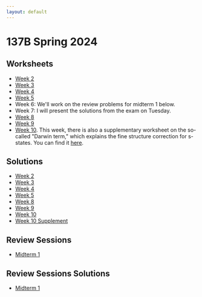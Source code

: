 ```yaml
---
layout: default
---
```

# 137B Spring 2024
## Worksheets
* [Week 2](https://jacoberl.github.io/assets/137b-F24/week-2-worksheet.pdf)
* [Week 3](https://jacoberl.github.io/assets/137b-F24/week-3-worksheet.pdf)
* [Week 4](https://jacoberl.github.io/assets/137b-F24/week-4-worksheet.pdf)
* [Week 5](https://jacoberl.github.io/assets/137b-F24/week-5-worksheet.pdf)
* Week 6: We'll work on the review problems for midterm 1 below.
* Week 7: I will present the solutions from the exam on Tuesday.
* [Week 8](https://jacoberl.github.io/assets/137b-F24/week-8-worksheet.pdf)
* [Week 9](https://jacoberl.github.io/assets/137b-F24/week-9-worksheet.pdf)
* [Week 10](https://jacoberl.github.io/assets/137b-F24/week-10-worksheet-v2.pdf). This week, there is also a supplementary worksheet on the so-called "Darwin term," which explains the fine structure correction for s-states. You can find it [here](https://jacoberl.github.io/assets/137b-F24/week-10-worksheet.pdf).

## Solutions
* [Week 2](https://jacoberl.github.io/assets/137b-F24/week-2-worksheet-solutions.pdf)
* [Week 3](https://jacoberl.github.io/assets/137b-F24/week-3-worksheet-solutions.pdf)
* [Week 4](https://jacoberl.github.io/assets/137b-F24/week-4-worksheet-solutions.pdf)
* [Week 5](https://jacoberl.github.io/assets/137b-F24/week-5-worksheet-solutions.pdf)
* [Week 8](https://jacoberl.github.io/assets/137b-F24/week-8-worksheet-solutions.pdf)
* [Week 9](https://jacoberl.github.io/assets/137b-F24/week-9-worksheet-solutions.pdf)
* [Week 10](https://jacoberl.github.io/assets/137b-F24/week-10-worksheet-v2-solutions.pdf)
* [Week 10 Supplement](https://jacoberl.github.io/assets/137b-F24/week-10-worksheet-solutions.pdf)

## Review Sessions
* [Midterm 1](https://jacoberl.github.io/assets/137b-F24/review-problems-1.pdf)

## Review Sessions Solutions
* [Midterm 1](https://jacoberl.github.io/assets/137b-F24/review-problems-1-solutions.pdf)
